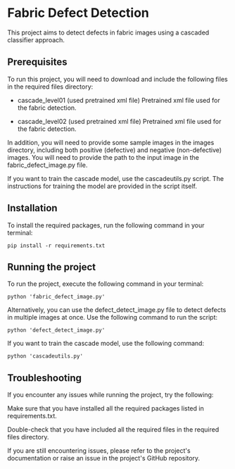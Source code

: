 # Fabric Defect Detection
This project aims to detect defects in fabric images using a cascaded classifier approach.

## Prerequisites
To run this project, you will need to download and include the following files in the required files directory: 

- cascade_level01 (used pretrained xml file) Pretrained xml file used for the fabric detection.

- cascade_level02 (used pretrained xml file) Pretrained xml file used for the fabric detection.

In addition, you will need to provide some sample images in the images directory, including both positive (defective) and negative (non-defective) images. You will need to provide the path to the input image in the fabric_defect_image.py file.

If you want to train the cascade model, use the cascadeutils.py script. The instructions for training the model are provided in the script itself.

## Installation 
To install the required packages, run the following command in your terminal:

```
pip install -r requirements.txt
```


## Running the project
To run the project, execute the following command in your terminal:
```
python 'fabric_defect_image.py'
```

Alternatively, you can use the defect_detect_image.py file to detect defects in multiple images at once. Use the following command to run the script:
```
python 'defect_detect_image.py'
```

If you want to train the cascade model, use the following command:
```
python 'cascadeutils.py'
```

## Troubleshooting
If you encounter any issues while running the project, try the following:

Make sure that you have installed all the required packages listed in requirements.txt.

Double-check that you have included all the required files in the required files directory.

If you are still encountering issues, please refer to the project's documentation or raise an issue in the project's GitHub repository.